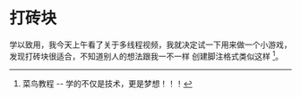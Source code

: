 # 打砖块
学以致用，我今天上午看了关于多线程视频，我就决定试一下用来做一个小游戏，发现打砖块很适合，不知道别人的想法跟我一不一样
创建脚注格式类似这样 [^RUNOOB]。

[^RUNOOB]: 菜鸟教程 -- 学的不仅是技术，更是梦想！！！
